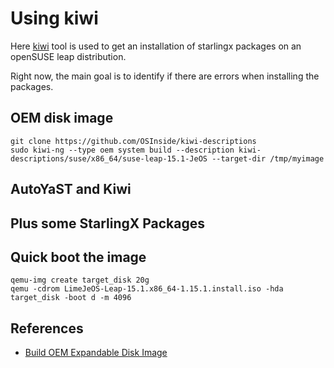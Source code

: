 # Using kiwi

Here [kiwi](https://opensource.suse.com/kiwi/) tool is used to get an installation of starlingx packages on an openSUSE leap distribution.  

Right now, the main goal is to identify if there are errors when installing the packages.

## OEM disk image

```
git clone https://github.com/OSInside/kiwi-descriptions
sudo kiwi-ng --type oem system build --description kiwi-descriptions/suse/x86_64/suse-leap-15.1-JeOS --target-dir /tmp/myimage
```

## AutoYaST and Kiwi


## Plus some StarlingX Packages


## Quick boot the image

```
qemu-img create target_disk 20g
qemu -cdrom LimeJeOS-Leap-15.1.x86_64-1.15.1.install.iso -hda target_disk -boot d -m 4096
```

## References
* [Build OEM Expandable Disk Image](https://osinside.github.io/kiwi/building/build_oem_disk.html?highlight=oem)
